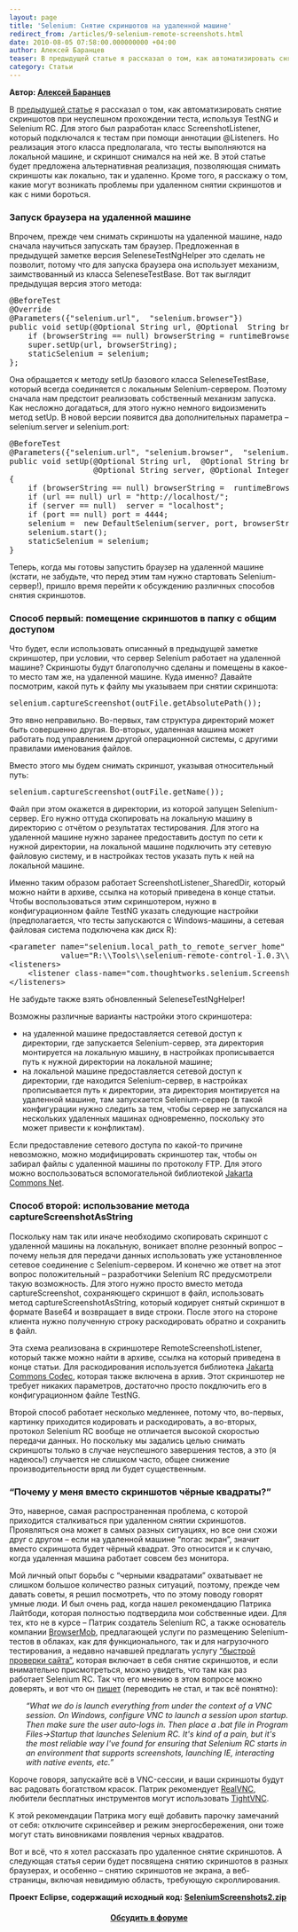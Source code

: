 ```yaml
---
layout: page
title: 'Selenium: Снятие скриншотов на удаленной машине'
redirect_from: /articles/9-selenium-remote-screenshots.html
date: 2010-08-05 07:58:00.000000000 +04:00
author: Алексей Баранцев
teaser: В предыдущей статье я рассказал о том, как автоматизировать снятие скриншотов при неуспешном прохождении теста, используя TestNG и Selenium RC. Для этого был разработан класс ScreenshotListener, который подключался к тестам при помощи аннотации @Listeners. Но реализация этого класса предполагала, что тесты выполняются на локальной машине, и скриншот снимался на ней же. В этой статье будет предложена альтернативная реализация, позволяющая снимать скриншоты как локально, так и удаленно. Кроме того, я расскажу о том, какие могут возникать проблемы при удаленном снятии скриншотов и как с ними бороться.
category: Статьи
---
```

<p><strong>Автор: <a href="http://software-testing.ru/about/authors/9-barancev">Алексей Баранцев</a></strong></p>
<p>В <a href="http://software-testing.ru/library/testing/functional-testing/1042-selenium-auto-screenshoots">предыдущей статье</a> я рассказал о том, как автоматизировать снятие скриншотов при неуспешном прохождении теста, используя TestNG и Selenium RC. Для этого был разработан класс ScreenshotListener, который подключался к тестам при помощи аннотации @Listeners. Но реализация этого класса предполагала, что тесты выполняются на локальной машине, и скриншот снимался на ней же. В этой статье будет предложена альтернативная реализация, позволяющая снимать скриншоты как локально, так и удаленно. Кроме того, я расскажу о том, какие могут возникать проблемы при удаленном снятии скриншотов и как с ними бороться.</p><h3>Запуск браузера на удаленной машине</h3>
<p>Впрочем, прежде чем снимать скриншоты на удаленной машине, надо сначала научиться запускать там браузер. Предложенная в предыдущей заметке версия SeleneseTestNgHelper это сделать не позволит, потому что для запуска браузера она использует механизм, заимствованный из класса SeleneseTestBase. Вот так выглядит предыдущая версия этого метода:</p>
<pre xml:lang="java">@BeforeTest
@Override
@Parameters({"selenium.url",  "selenium.browser"})
public void setUp(@Optional String url, @Optional  String browserString) throws Exception {
    if (browserString == null) browserString = runtimeBrowserString();
    super.setUp(url, browserString);
    staticSelenium = selenium;
};</pre>
<p>Она обращается к методу setUp базового класса SeleneseTestBase, который всегда соединяется с локальным Selenium-сервером. Поэтому сначала нам предстоит реализовать собственный механизм запуска. Как несложно догадаться, для этого нужно немного видоизменить метод setUp. В новой версии появится два дополнительных параметра – selenium.server и selenium.port:</p>
<pre>@BeforeTest
@Parameters({"selenium.url", "selenium.browser",  "selenium.server", "selenium.port"})
public void setUp(@Optional String url,  @Optional String browserString,
                  @Optional String server, @Optional Integer port)  throws Exception
{
    if (browserString == null) browserString =  runtimeBrowserString()
    if (url == null) url = "http://localhost/";
    if (server == null)  server = "localhost";
    if (port == null) port = 4444;
    selenium =  new DefaultSelenium(server, port, browserString, url);
    selenium.start();
    staticSelenium = selenium;
}</pre>
<p>Теперь, когда мы готовы запустить браузер на удаленной машине (кстати, не забудьте, что перед этим там нужно стартовать Selenium-сервер!), пришло время перейти к обсуждению различных способов снятия скриншотов.</p>
<h3>Способ первый: помещение скриншотов в папку с общим доступом</h3>
<p>Что будет, если использовать описанный в предыдущей заметке скриншотер, при условии, что сервер Selenium работает на удаленной машине? Скриншоты будут благополучно сделаны и помещены в какое-то место там же, на удаленной машине. Куда именно? Давайте посмотрим, какой путь к файлу мы указываем при снятии скриншота:</p>
<pre xml:lang="java">selenium.captureScreenshot(outFile.getAbsolutePath());</pre>
<p>Это явно неправильно. Во-первых, там структура директорий может быть совершенно другая. Во-вторых, удаленная машина может работать под управлением другой операционной системы, с другими правилами именования файлов.</p>
<p>Вместо этого мы будем снимать скриншот, указывая относительный путь:</p>
<pre xml:lang="java">selenium.captureScreenshot(outFile.getName());</pre>
<p>Файл при этом окажется в директории, из которой запущен Selenium-сервер. Его нужно оттуда скопировать на локальную машину в директорию с отчётом о результатах тестирования. Для этого на удаленной машине нужно заранее предоставить доступ по сети к нужной директории, на локальной машине подключить эту сетевую файловую систему, и в настройках тестов указать путь к ней на локальной машине.</p>
<p>Именно таким образом работает ScreenshotListener_SharedDir, который можно найти в архиве, ссылка на который приведена в конце статьи. Чтобы воспользоваться этим скриншотером, нужно в конфигурационном файле TestNG указать следующие настройки (предполагается, что тесты запускаются с Windows-машины, а сетевая файловая система подключена как диск R):</p>
<pre xml:lang="xml">&lt;parameter name="selenium.local_path_to_remote_server_home"
           value="R:\\Tools\\selenium-remote-control-1.0.3\\selenium-server-1.0.3" /&gt;
&lt;listeners&gt;
    &lt;listener class-name="com.thoughtworks.selenium.ScreenshotListener_SharedDir"&gt;&lt;/listener&gt;
&lt;/listeners&gt;</pre>
<p>Не забудьте также взять обновленный SeleneseTestNgHelper!</p>
<p>Возможны различные варианты настройки этого скриншотера:</p>
<ul>
<li>на удаленной машине предоставляется сетевой доступ к директории, где запускается Selenium-сервер, эта директория монтируется на локальную машину, в настройках прописывается путь к нужной директории на локальной машине;</li>
<li>на локальной машине предоставляется сетевой доступ к директории, где находится Selenium-сервер, в настройках прописывается путь к директории, эта директория монтируется на удаленной машине, там запускается Selenium-сервер (в такой конфигурации нужно следить за тем, чтобы сервер не запускался на нескольких удаленных машинах одновременно, поскольку это может привести к конфликтам).</li>
</ul>
<p>Если предоставление сетевого доступа по какой-то причине невозможно, можно модифицировать скриншотер так, чтобы он забирал файлы с удаленной машины по протоколу FTP. Для этого можно воспользоваться вспомогательной библиотекой <a href="http://commons.apache.org/net/">Jakarta Commons Net</a>.</p>
<h3>Способ второй: использование метода captureScreenshotAsString</h3>
<p>Поскольку нам так или иначе необходимо скопировать скриншот с удаленной машины на локальную, воникает вполне резонный вопрос – почему нельзя для передачи данных использовать уже установленное сетевое соединение с Selenium-сервером. И конечно же ответ на этот вопрос положительный – разработчики Selenium RC предусмотрели такую возможность. Для этого нужно просто вместо метода captureScreenshot, сохраняющего скриншот в файл, использовать метод captureScreenshotAsString, который кодирует снятый скриншот в формате Base64 и возвращает в виде строки. После этого на стороне клиента нужно полученную строку раскодировать обратно и сохранить в файл.</p>
<p>Эта схема реализована в скриншотере RemoteScreenshotListener, который также можно найти в архиве, ссылка на который приведена в конце статьи. Для раскодирования используется библиотека <a href="http://commons.apache.org/codec/">Jakarta Commons Codec</a>, которая также включена в архив. Этот скриншотер не требует никаких параметров, достаточно просто покдлючить его в конфигурационном файле TestNG.</p>
<p>Второй способ работает несколько медленнее, потому что, во-первых, картинку приходится кодировать и раскодировать, а во-вторых, протокол Selenium RC вообще не отличается высокой скоростью передачи данных. Но поскольку мы задались целью снимать скриншоты только в случае неуспешного завершения тестов, а это (я надеюсь!) случается не слишком часто, общее снижение производительности вряд ли будет существенным.</p>
<h3>“Почему у меня вместо скриншотов чёрные квадраты?”</h3>
<p>Это, наверное, самая распространенная проблема, с которой приходится сталкиваться при удаленном снятии скриншотов. Проявляться она может в самых разных ситуациях, но все они схожи друг с другом – если на удаленной машине “погас экран”, значит вместо скриншота будет чёрный квадрат. Это относится и к случаю, когда удаленная машина работает совсем без монитора.</p>
<p>Мой личный опыт борьбы с “черными квадратами” охватывает не слишком большое количество разных ситуаций, поэтому, прежде чем давать советы, я решил посмотреть, что по этому поводу говорят умные люди. И был очень рад, когда нашел рекомендацию Патрика Лайтбоди, которая полностью подтвердила мои собственные идеи. Для тех, кто не в курсе – Патрик создатель Selenium RC, а также основатель компании <a href="http://browsermob.com/website-monitoring-load-testing-about">BrowserMob</a>, предлагающей услуги по размещению Selenium-тестов в облаках, как для функционального, так и для нагрузочного тестирования, а недавно начавшей предлагать услугу <a href="http://browsermob.com/free-website-performance-test">“быстрой проверки сайта”</a>, которая включает в себя снятие скриншотов, и если внимательно присмотреться, можно увидеть, что там как раз работает Selenium RC. Так что его мнению в этом вопросе можно доверять, и вот что он <a href="http://stackoverflow.com/questions/1742075/selenium-rc-sending-blank-screenshots-through-winxp-winserver">пишет</a> (переводить не стал, и так всё понятно):</p>
<p style="padding-left: 30px;"><em>“What we do is launch everything from under the context of a VNC session. On Windows, configure VNC to launch a session upon startup. Then make sure the user auto-logs in. Then place a .bat file in Program Files-&gt;Startup that launches Selenium RC. It's kind of a pain, but it's the most reliable way I've found for ensuring that Selenium RC starts in an environment that supports screenshots, launching IE, interacting with native events, etc.”</em></p>
<p>Короче говоря, запускайте всё в VNC-сессии, и ваши скриншоты будут вас радовать богатством красок. Патрик рекомендует <a href="http://www.realvnc.com/">RealVNC</a>, любители бесплатных инструментов могут использовать <a href="http://www.tightvnc.com/">TightVNC</a>.</p>
<p>К этой рекомендации Патрика могу ещё добавить парочку замечаний от себя: отключите скринсейвер и режим энергосбережения, они тоже могут стать виновниками появления черных квадратов.</p>
<p>Вот и всё, что я хотел рассказать про удаленное снятие скриншотов. А следующая статья серии будет посвящена снятию скриншотов в разных браузерах, и особенно – снятию скриншотов не экрана, а веб-страницы, включая невидимую область, требующую скроллирования.</p>
<p><strong>Проект Eclipse, содержащий исходный код: <a href="http://software-testing.ru/files/library/barancev/selenium_screenshots/SeleniumScreenshots2.zip">SeleniumScreenshots2.zip</a></strong></p>
<h4 style="text-align: center;"><a href="http://software-testing.ru/forum/topic/17454/">Обсудить в форуме</a></h4>
